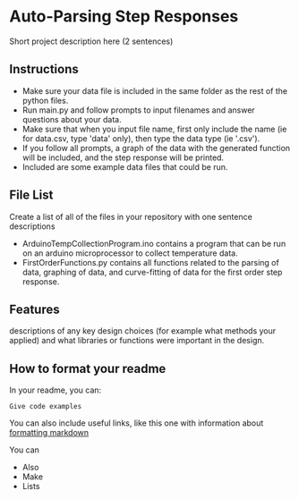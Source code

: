 # Auto-Parsing Step Responses

Short project description here (2 sentences)

## Instructions

- Make sure your data file is included in the same folder as the rest of the python files.
- Run main.py and follow prompts to input filenames and answer questions about your data.
- Make sure that when you input file name, first only include the name (ie for data.csv, type 'data' only), then type the data type (ie '.csv').
- If you follow all prompts, a graph of the data with the generated function will be included, and the step response will be printed.
- Included are some example data files that could be run.

## File List

Create a list of all of the files in your repository with one sentence descriptions 

- ArduinoTempCollectionProgram.ino contains a program that can be run on an arduino microprocessor to collect temperature data.
- FirstOrderFunctions.py contains all functions related to the parsing of data, graphing of data, and curve-fitting of data for the first order step response.

## Features
descriptions of any key design choices (for example what methods your applied) and what libraries or functions were important in the design.







## How to format your readme

In your readme, you can:
```
Give code examples
```

You can also include useful links, like this one with information about [formatting markdown](https://help.github.com/en/articles/basic-writing-and-formatting-syntax)

You can 
- Also
- Make
- Lists
